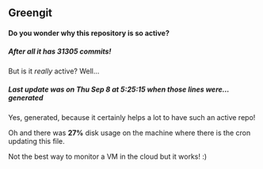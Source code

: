 ## Greengit

#### Do you wonder why this repository is so active?

##### After all it has 31305 commits!

But is it *really* active? Well...

##### Last update was on Thu Sep 8 at 5:25:15 when those lines were... generated

Yes, generated, because it certainly helps a lot to have such an active repo!

Oh and there was **27%** disk usage on the machine
where there is the cron updating this file.

Not the best way to monitor a VM in the cloud but it works! :)
